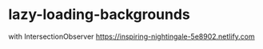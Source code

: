 # lazy-loading-backgrounds
with IntersectionObserver
https://inspiring-nightingale-5e8902.netlify.com

